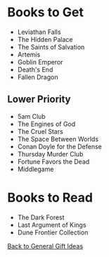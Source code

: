 # Books to Get

- Leviathan Falls
- The Hidden Palace
- The Saints of Salvation
- Artemis
- Goblin Emperor
- Death's End
- Fallen Dragon

## Lower Priority

- 5am Club
- The Engines of God
- The Cruel Stars
- The Space Between Worlds
- Conan Doyle for the Defense
- Thursday Murder Club
- Fortune Favors the Dead
- Middlegame

# Books to Read

- The Dark Forest
- Last Argument of Kings
- Dune Frontier Collection

[Back to General Gift Ideas](https://github.com/TerryLansdown/lists/blob/master/2022/general-gift-ideas.md)